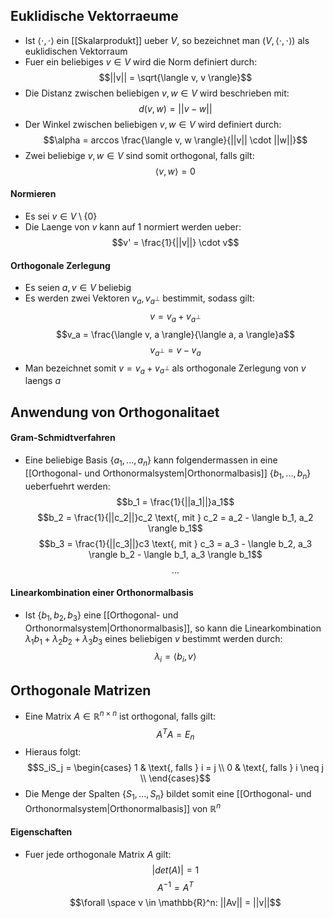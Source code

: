 ## Euklidische Vektorraeume
- Ist $\langle \cdot, \cdot \rangle$ ein [[Skalarprodukt]] ueber $V$, so bezeichnet man $(V, \langle \cdot, \cdot \rangle)$ als euklidischen Vektorraum
- Fuer ein beliebiges $v \in V$ wird die Norm definiert durch:
$$||v|| = \sqrt{\langle v, v \rangle}$$
- Die Distanz zwischen beliebigen $v, w \in V$ wird beschrieben mit:
$$d(v, w) = ||v - w||$$
- Der Winkel zwischen beliebigen $v, w \in V$ wird definiert durch:
$$\alpha = arccos \frac{\langle v, w \rangle}{||v|| \cdot ||w||}$$
- Zwei beliebige $v, w \in V$ sind somit orthogonal, falls gilt:
$$\langle v, w \rangle = 0$$
#### Normieren
- Es sei $v \in V \setminus \{0\}$
- Die Laenge von $v$ kann auf $1$ normiert werden ueber:
$$v' = \frac{1}{||v||} \cdot v$$
#### Orthogonale Zerlegung
- Es seien $a, v \in V$ beliebig
- Es werden zwei Vektoren $v_a, v_{a^{\perp}}$ bestimmit, sodass gilt:
$$v = v_a + v_{a^{\perp}}$$
$$v_a = \frac{\langle v, a \rangle}{\langle a, a \rangle}a$$
$$v_{a^{\perp}} = v - v_a$$
- Man bezeichnet somit $v = v_a + v_{a^{\perp}}$ als orthogonale Zerlegung von $v$ laengs $a$
## Anwendung von Orthogonalitaet
#### Gram-Schmidtverfahren
- Eine beliebige Basis $\{a_1, ..., a_n\}$ kann folgendermassen in eine [[Orthogonal- und Orthonormalsystem|Orthonormalbasis]] $\{b_1, ..., b_n\}$ ueberfuehrt werden: 
$$b_1 = \frac{1}{||a_1||}a_1$$
$$b_2 = \frac{1}{||c_2||}c_2 \text{, mit } c_2 = a_2 - \langle b_1, a_2 \rangle b_1$$
$$b_3 = \frac{1}{||c_3||}c3 \text{, mit } c_3 = a_3 - \langle b_2, a_3 \rangle b_2 - \langle b_1, a_3 \rangle b_1$$
$$...$$
#### Linearkombination einer Orthonormalbasis
- Ist $\{b_1, b_2, b_3\}$ eine [[Orthogonal- und Orthonormalsystem|Orthonormalbasis]], so kann die Linearkombination $\lambda_1 b_1 + \lambda_2 b_2 + \lambda_3 b_3$ eines beliebigen $v$ bestimmt werden durch:
$$\lambda_i = \langle b_i, v \rangle$$
## Orthogonale Matrizen
- Eine Matrix $A \in \mathbb{R}^{n \times n}$ ist orthogonal, falls gilt:
$$A^TA = E_n$$
- Hieraus folgt:
$$S_iS_j = \begin{cases}
1 & \text{, falls } i = j \\
0 & \text{, falls } i \neq j \\
\end{cases}$$
- Die Menge der Spalten $\{S_1, ..., S_n\}$ bildet somit eine [[Orthogonal- und Orthonormalsystem|Orthonormalbasis]] von $\mathbb{R}^n$
#### Eigenschaften
- Fuer jede orthogonale Matrix $A$ gilt:
$$|det(A)| = 1$$
$$A^{-1} = A^T$$
$$\forall \space v \in \mathbb{R}^n: ||Av|| = ||v||$$